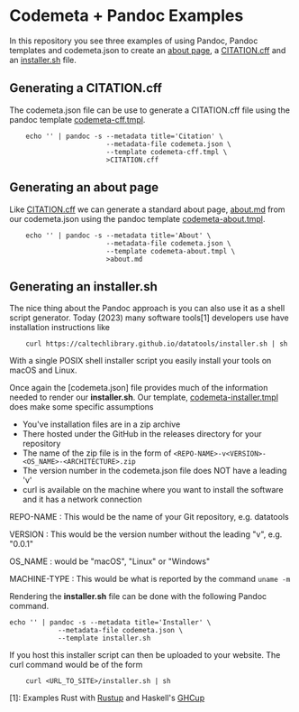 
# Codemeta + Pandoc Examples

In this repository you see three examples of using Pandoc, Pandoc templates and codemeta.json to create an [about page](about.md), a [CITATION.cff](CITATION.cff) and an [installer.sh](https://caltechlibrary.github.io/irdmtools/installer.sh) file.

## Generating a CITATION.cff

The codemeta.json file can be use to generate a CITATION.cff file using the pandoc template [codemeta-cff.tmpl](codemeta-cff.tmpl).

~~~shell
    echo '' | pandoc -s --metadata title='Citation' \
                        --metadata-file codemeta.json \
                        --template codemeta-cff.tmpl \
                        >CITATION.cff
~~~

## Generating an about page

Like [CITATION.cff](CITATION.cff) we can generate a standard about page,
[about.md](about.md) from our codemeta.json using the pandoc template [codemeta-about.tmpl](codemeta-about.tmpl).

~~~shell
    echo '' | pandoc -s --metadata title='About' \
                        --metadata-file codemeta.json \
                        --template codemeta-about.tmpl \
                        >about.md
~~~

## Generating an installer.sh

The nice thing about the Pandoc approach is you can also use it as
a shell script generator. Today (2023) many software tools[1] developers
use have installation instructions like

~~~shell
    curl https://caltechlibrary.github.io/datatools/installer.sh | sh
~~~

With a single POSIX shell installer script you easily install your
tools on macOS and Linux.

Once again the [codemeta.json] file provides much of the information
needed to render our **installer.sh**. Our template, [codemeta-installer.tmpl](codemeta-installer.tmpl) does make some specific assumptions

- You've installation files are in a zip archive
- There hosted under the GitHub in the releases directory for your repository
- The name of the zip file is in the form of `<REPO-NAME>-v<VERSION>-<OS_NAME>-<ARCHITECTURE>.zip`
- The version number in the codemeta.json file does NOT have a leading 'v'
- curl is available on the machine where you want to install the software and it has a network connection

REPO-NAME
: This would be the name of your Git repository, e.g. datatools

VERSION
: This would be the version number without the leading "v", e.g. "0.0.1"

OS_NAME
: would be "macOS", "Linux" or "Windows"

MACHINE-TYPE
: This would be what is reported by the command `uname -m`

Rendering the **installer.sh** file can be done with the following Pandoc command.

~~~
echo '' | pandoc -s --metadata title='Installer' \
            --metadata-file codemeta.json \
            --template installer.sh
~~~

If you host this installer script can then be uploaded to your website. The
curl command would be of the form

~~~
    curl <URL_TO_SITE>/installer.sh | sh
~~~


[1]: Examples Rust with [Rustup](https://rustup.rs/) and Haskell's [GHCup](https://www.haskell.org/ghcup/)

